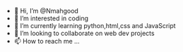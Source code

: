 - 👋 Hi, I’m @Nmahgood
- 👀 I’m interested in coding
- 🌱 I’m currently learning python,html,css and JavaScript
- 💞️ I’m looking to collaborate on web dev projects
- 📫 How to reach me ...

<!---
Nmahgood/Nmahgood is a ✨ special ✨ repository because its `README.md` (this file) appears on your GitHub profile.
You can click the Preview link to take a look at your changes.
--->
